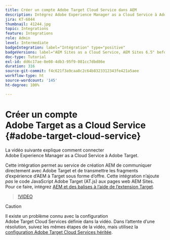 ```yaml
---
title: Créer un compte Adobe Target Cloud Service dans AEM
description: Intégrez Adobe Experience Manager as a Cloud Service à Adobe Target à l’aide de Cloud Service et de l’authentification Adobe IMS.
jira: KT-6044
thumbnail: 41244.jpg
topic: Integrations
feature: Integrations
role: Admin
level: Intermediate
badgeIntegration: label="Intégration" type="positive"
badgeVersions: label="AEM Sites as a Cloud Service, AEM Sites 6.5" before-title="false"
doc-type: Tutorial
exl-id: dd6c17ae-8e08-4db3-95f9-081cc7dbd86e
duration: 316
source-git-commit: f4c621f3a9caa8c2c64b8323312343fe421a5aee
workflow-type: ht
source-wordcount: '145'
ht-degree: 100%

---
```


# Créer un compte Adobe Target as a Cloud Service {#adobe-target-cloud-service}

La vidéo suivante explique comment connecter Adobe Experience Manager as a Cloud Service à Adobe Target.

Cette intégration permet au service de création AEM de communiquer directement avec Adobe Target et de transmettre les fragments d’expérience d’AEM à Target sous forme d’offre.  Cette intégration n’ajoute *pas* le code JavaScript Adobe Target (AT.js) aux pages web AEM Sites. Pour ce faire, intégrez [AEM et des balises à l’aide de l’extension Target](../experience-platform/data-collection/tags/connect-aem-tag-property-using-ims.md).

>[!VIDEO](https://video.tv.adobe.com/v/329012?quality=12&learn=on&captions=fre_fr)

>[!CAUTION]
>
>Il existe un problème connu avec la configuration Adobe Target Cloud Services définie dans la vidéo. Dans l’attente d’une résolution, suivez les mêmes étapes de la vidéo, mais utilisez la [configuration Adobe Target Cloud Services héritée](https://experienceleague.adobe.com/docs/experience-manager-learn/aem-target-tutorial/aem-target-implementation/using-aem-cloud-services.html?lang=fr).

